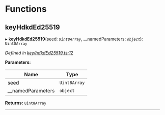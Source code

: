 

# Functions

<a id="keyhdkded25519"></a>

##  keyHdkdEd25519

▸ **keyHdkdEd25519**(seed: *`Uint8Array`*, __namedParameters: *`object`*): `Uint8Array`

*Defined in [key/hdkdEd25519.ts:12](https://github.com/polkadot-js/common/blob/4276420/packages/util-crypto/src/key/hdkdEd25519.ts#L12)*

**Parameters:**

| Name | Type |
| ------ | ------ |
| seed | `Uint8Array` |
| __namedParameters | `object` |

**Returns:** `Uint8Array`

___

